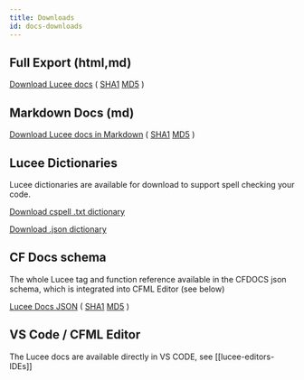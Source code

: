 ```yaml
---
title: Downloads
id: docs-downloads
---
```


## Full Export (html,md)

[Download Lucee docs](/lucee-docs.zip) ( [SHA1](/lucee-docs.sha1) [MD5](/lucee-docs.md5) )

## Markdown Docs (md)

[Download Lucee docs in Markdown](/lucee-docs-markdown.zip) ( [SHA1](/lucee-docs-markdown.sha1) [MD5](lucee-docs-markdown.md5) )

## Lucee Dictionaries

Lucee dictionaries are available for download to support spell checking your code.

[Download cspell .txt dictionary](/dictionaries/lucee.txt)

[Download .json dictionary](/dictionaries/lucee.json)

## CF Docs schema

The whole Lucee tag and function reference available in the CFDOCS json schema, which is integrated into CFML Editor (see below)

[Lucee Docs JSON](lucee-docs-json.zip) ( [SHA1](/lucee-docs-json.sha1) [MD5](/lucee-docs-json.md5) )

## VS Code / CFML Editor

The Lucee docs are available directly in VS CODE, see [[lucee-editors-IDEs]]

